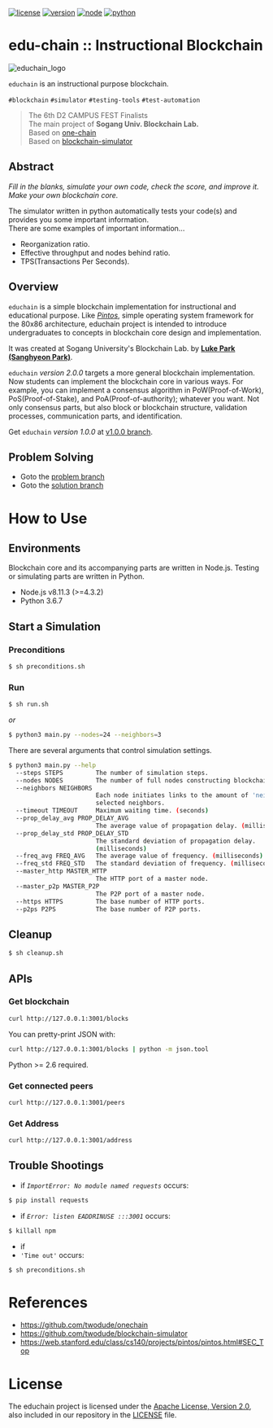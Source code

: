 [![license](https://img.shields.io/badge/license-Apache%202.0-blue.svg)](https://opensource.org/licenses/Apache-2.0)
[![version](https://img.shields.io/badge/version-v2.0.0-orange.svg)](https://github.com/twodude/educhain)
[![node](https://img.shields.io/badge/node-%3E%3D4.3.2-yellow.svg)](https://nodejs.org/en/)
[![python](https://img.shields.io/badge/python-3.7.1-blue.svg)](https://www.python.org)   


# edu-chain :: Instructional Blockchain

![educhain_logo](https://github.com/twodude/educhain/blob/master/images/logo.png)
<!--
![symbol](https://github.com/twodude/educhain/blob/master/images/symbol.png)
-->

```educhain``` is an instructional purpose blockchain.

```#blockchain``` ```#simulator``` ```#testing-tools``` ```#test-automation```

> The 6th D2 CAMPUS FEST Finalists   
> The main project of
**Sogang Univ. Blockchain Lab.**   
> Based on [one-chain](https://github.com/twodude/onechain)   
> Based on [blockchain-simulator](https://github.com/twodude/blockchain-simulator)   


## Abstract

*Fill in the blanks, simulate your own code, check the score, and improve it.*   
*Make your own blockchain core.*   

The simulator written in python automatically tests your code(s) and provides you some important information.   
There are some examples of important information...
* Reorganization ratio.   
* Effective throughput and nodes behind ratio.   
* TPS(Transactions Per Seconds).   


## Overview

<!--
TODO
onechain overview
-->

```educhain``` is a simple blockchain implementation for instructional and educational purpose.
Like *[Pintos](https://web.stanford.edu/class/cs140/projects/pintos/pintos.html)*, simple operating system framework for the 80x86 architecture, educhain project is intended to introduce undergraduates to concepts in blockchain core design and implementation.

It was created at Sogang University's Blockchain Lab. by
**[Luke Park (Sanghyeon Park)](https://github.com/twodude)**.

<!--
TODO
blockchain-simulator overview
-->

```educhain``` *version 2.0.0* targets a more general blockchain implementation. Now students can implement the blockchain core in various ways. For example, you can implement a consensus algorithm in PoW(Proof-of-Work), PoS(Proof-of-Stake), and PoA(Proof-of-authority); whatever you want. Not only consensus parts, but also block or blockchain structure, validation processes, communication parts, and identification.

Get ```educhain``` *version 1.0.0* at [v1.0.0 branch](https://github.com/twodude/educhain/tree/v1.0.0).


<!--
TODO
create branches
-->
## Problem Solving
- Goto the [problem branch]()
- Goto the [solution branch]()


# How to Use
<!--
TODO
[![video](http://img.youtube.com/vi/6L_c4Ug-KwE/0.jpg)](https://www.youtube.com/watch?v=6L_c4Ug-KwE)   
> Click on the image above to play the video.
-->


## Environments
Blockchain core and its accompanying parts are written in Node.js. Testing or simulating parts are written in Python.
- Node.js v8.11.3 (>=4.3.2)
- Python 3.6.7 


## Start a Simulation

### Preconditions
```bash
$ sh preconditions.sh
```

### Run
```bash
$ sh run.sh
```
*or*
```bash
$ python3 main.py --nodes=24 --neighbors=3
```
There are several arguments that control simulation settings.
```bash
$ python3 main.py --help
  --steps STEPS         The number of simulation steps.
  --nodes NODES         The number of full nodes constructing blockchain.
  --neighbors NEIGHBORS
                        Each node initiates links to the amount of 'neighbors'
                        selected neighbors.
  --timeout TIMEOUT     Maximum waiting time. (seconds)
  --prop_delay_avg PROP_DELAY_AVG
                        The average value of propagation delay. (milliseconds)
  --prop_delay_std PROP_DELAY_STD
                        The standard deviation of propagation delay.
                        (milliseconds)
  --freq_avg FREQ_AVG   The average value of frequency. (milliseconds)
  --freq_std FREQ_STD   The standard deviation of frequency. (milliseconds)
  --master_http MASTER_HTTP
                        The HTTP port of a master node.
  --master_p2p MASTER_P2P
                        The P2P port of a master node.
  --https HTTPS         The base number of HTTP ports.
  --p2ps P2PS           The base number of P2P ports.
```

## Cleanup
```bash
$ sh cleanup.sh
```


## APIs

### Get blockchain
```bash
curl http://127.0.0.1:3001/blocks
```
You can pretty-print JSON with:
```bash
curl http://127.0.0.1:3001/blocks | python -m json.tool
```
Python >= 2.6 required.

### Get connected peers
```bash
curl http://127.0.0.1:3001/peers
```

### Get Address
```bash
curl http://127.0.0.1:3001/address
```


## Trouble Shootings
* if
*```ImportError: No module named requests```*
occurs:
```bash
$ pip install requests
```

* if 
*```Error: listen EADDRINUSE :::3001```*
occurs:
```bash
$ killall npm
```

* if
* ```'Time out'``` 
occurs:
```bash
$ sh preconditions.sh
```


# References
- https://github.com/twodude/onechain   
- https://github.com/twodude/blockchain-simulator   
- https://web.stanford.edu/class/cs140/projects/pintos/pintos.html#SEC_Top   


# License
The educhain project is licensed under the [Apache License, Version 2.0](https://opensource.org/licenses/Apache-2.0), also included in our repository in the [LICENSE](https://github.com/twodude/educhain/blob/master/LICENSE) file.
